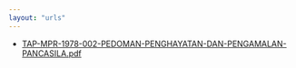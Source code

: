 ```yaml
---
layout: "urls"
---
```

* [TAP-MPR-1978-002-PEDOMAN-PENGHAYATAN-DAN-PENGAMALAN-PANCASILA.pdf](TAP-MPR-1978-002-PEDOMAN-PENGHAYATAN-DAN-PENGAMALAN-PANCASILA.pdf)
